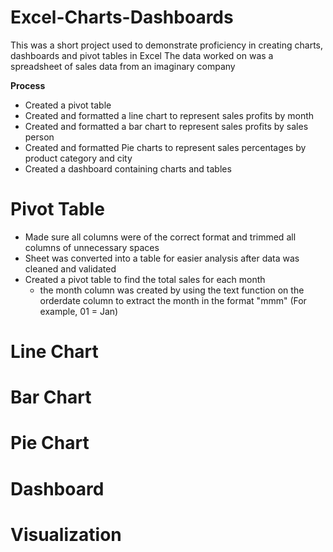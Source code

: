 # Excel-Charts-Dashboards

This was a short project used to demonstrate proficiency in creating charts, dashboards and pivot tables in Excel
The data worked on was a spreadsheet of sales data from an imaginary company 

**Process**

- Created a pivot table
- Created and formatted a line chart to represent sales profits by month
- Created and formatted a bar chart to represent sales profits by sales person
- Created and formatted Pie charts to represent sales percentages by product category and city
- Created a dashboard containing charts and tables


# Pivot Table
- Made sure all columns were of the correct format and trimmed all columns of unnecessary spaces
- Sheet was converted into a table for easier analysis after data was cleaned and validated
- Created a pivot table  to find the total sales for each month
  - the month column was created by using the text function on the orderdate column to extract the month in the format "mmm" (For example, 01 = Jan)
  
  
# Line Chart


# Bar Chart


# Pie Chart


# Dashboard


# Visualization
